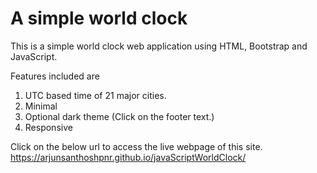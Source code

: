 A simple world clock
====================

This is a simple world clock web application using HTML, Bootstrap and JavaScript.

Features included are
  1. UTC based time of 21 major cities.
  2. Minimal
  3. Optional dark theme (Click on the footer text.)
  4. Responsive
  
Click on the below url to access the live webpage of this site.
https://arjunsanthoshpnr.github.io/javaScriptWorldClock/

